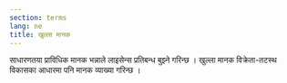```yaml
---
section: terms
lang: ne
title: खुल्ला मानक
---
```


साधारणतया प्राविधिक मानक भन्नाले लाइसेन्स प्रतिबन्ध बुझ्ने गरिन्छ । खुल्ला मानक विक्रेता-तटस्थ विकासका आधारमा पनि मानक व्याख्या गरिन्छ ।
